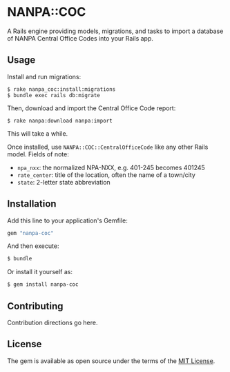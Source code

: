 # NANPA::COC

A Rails engine providing models, migrations, and tasks to import a database of NANPA Central Office Codes into your Rails app.

## Usage
Install and run migrations:

```
$ rake nanpa_coc:install:migrations
$ bundle exec rails db:migrate
```

Then, download and import the Central Office Code report:

```
$ rake nanpa:download nanpa:import
```

This will take a while.

Once installed, use `NANPA::COC::CentralOfficeCode` like any other Rails model. Fields of note:
- `npa_nxx`: the normalized NPA-NXX, e.g. 401-245 becomes 401245
- `rate_center`: title of the location, often the name of a town/city
- `state`: 2-letter state abbreviation

## Installation
Add this line to your application's Gemfile:

```ruby
gem "nanpa-coc"
```

And then execute:
```bash
$ bundle
```

Or install it yourself as:
```bash
$ gem install nanpa-coc
```

## Contributing
Contribution directions go here.

## License
The gem is available as open source under the terms of the [MIT License](https://opensource.org/licenses/MIT).
